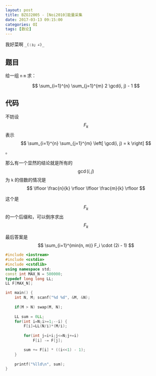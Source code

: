 ```yaml
---
layout: post
title: BZOJ2005 - [Noi2010]能量采集
date: 2017-03-13 09:15:00
categories: OI
tags: [数论]
---
```


我好菜啊 `_(:з」∠)_`

## 题目
给一组 `n` `m` 求：

$$ \sum_{i=1}^{n} \sum_{j=1}^{m} 2 \gcd(i, j) - 1 $$

## 代码

不妨设 $$ F_k $$ 表示$$ \sum_{i=1}^{n} \sum_{j=1}^{m} \left[ \gcd(i, j) = k \right] $$ 。

那么有一个显然的结论就是所有的 $$ \gcd(i, j) $$ 为 `k` 的倍数的情况是 $$ \lfloor \frac{n}{k} \rfloor \lfloor \frac{m}{k} \rfloor $$

这个是 $$ F_k $$ 的一个后缀和，可以倒序求出 $$ F_k $$

最后答案是 $$ \sum_{i=1}^{min(n, m)} F_i \cdot (2i - 1) $$

```cpp
#include <iostream>
#include <cstdio>
#include <cstdlib>
using namespace std;
const int MAX_N = 500000;
typedef long long LL;
LL F[MAX_N];

int main() {
    int N, M; scanf("%d %d", &M, &N);
    
    if(M > N) swap(M, N);
    
    LL sum = 0LL;
    for(int i=N;i>=1;--i) {
        F[i]=LL(N/i)*(M/i);
        
        for(int j=i+i;j<=N;j+=i)
            F[i] -= F[j];

        sum += F[i] * ((i<<1) - 1);
    }
    
    printf("%lld\n", sum);
}

```

